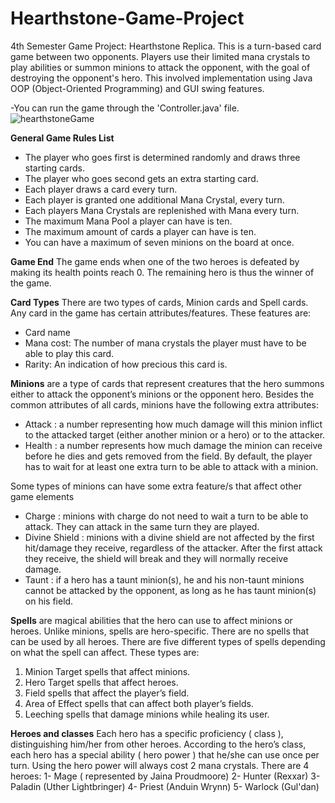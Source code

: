 # Hearthstone-Game-Project
4th Semester Game Project: Hearthstone Replica.
This is a turn-based card game between two opponents. 
Players use their limited mana crystals to play abilities or summon minions to attack the opponent, with the goal of destroying the opponent's hero. 
This involved implementation using Java OOP (Object-Oriented Programming) and GUI swing features.

-You can run the game through the 'Controller.java' file.
![hearthstoneGame](https://user-images.githubusercontent.com/51987270/112107603-d5f7e080-8bb7-11eb-957d-0536b36f2f7e.JPG)

**General Game Rules List**
- The player who goes first is determined randomly and draws three starting cards.
- The player who goes second gets an extra starting card.
- Each player draws a card every turn.
- Each player is granted one additional Mana Crystal, every turn.
- Each players Mana Crystals are replenished with Mana every turn.
- The maximum Mana Pool a player can have is ten.
- The maximum amount of cards a player can have is ten.
- You can have a maximum of seven minions on the board at once.

**Game End**
The game ends when one of the two heroes is defeated by making its health points reach 0. The
remaining hero is thus the winner of the game.

**Card Types**
There are two types of cards, Minion cards and Spell cards. Any card in the game has certain
attributes/features. These features are:
- Card name
- Mana cost: The number of mana crystals the player must have to be able to play this card.
- Rarity: An indication of how precious this card is. 

**Minions** are a type of cards that represent creatures that the hero summons either to attack the
opponent’s minions or the opponent hero.
Besides the common attributes of all cards, minions have the following extra attributes:
- Attack : a number representing how much damage will this minion inflict to the attacked target
(either another minion or a hero) or to the attacker.
- Health : a number represents how much damage the minion can receive before he dies and gets
removed from the field. By default, the player has to wait for at least one extra turn to be able to
attack with a minion.

Some types of minions can have some extra feature/s that affect other game elements
- Charge : minions with charge do not need to wait a turn to be able to attack. They can attack in
the same turn they are played.
- Divine Shield : minions with a divine shield are not affected by the first hit/damage they receive,
regardless of the attacker. After the first attack they receive, the shield will break and they will
normally receive damage.
- Taunt : if a hero has a taunt minion(s), he and his non-taunt minions cannot be attacked by the 
opponent, as long as he has taunt minion(s) on his field. 

**Spells** are magical abilities that the hero can use to affect minions or heroes. Unlike minions, spells are
hero-specific. There are no spells that can be used by all heroes.
There are five different types of spells depending on what the spell can affect. These types are:
1. Minion Target spells that affect minions.
2. Hero Target spells that affect heroes.
3. Field spells that affect the player’s field.
4. Area of Effect spells that can affect both player’s fields.
5. Leeching spells that damage minions while healing its user.

**Heroes and classes**
Each hero has a specific proficiency ( class ), distinguishing him/her from other heroes. According to the
hero’s class, each hero has a special ability ( hero power ) that he/she can use once per turn. Using the
hero power will always cost 2 mana crystals.
There are 4 heroes:
1- Mage ( represented by Jaina Proudmoore)
2- Hunter (Rexxar)
3- Paladin (Uther Lightbringer)
4- Priest (Anduin Wrynn)
5- Warlock (Gul'dan)

